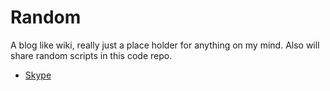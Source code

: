 Random
======

A blog like wiki, really just a place holder for anything on my mind. Also will share random scripts in this code repo.
* [Skype](https://github.com/pgreene/Random/wiki/Skype)
